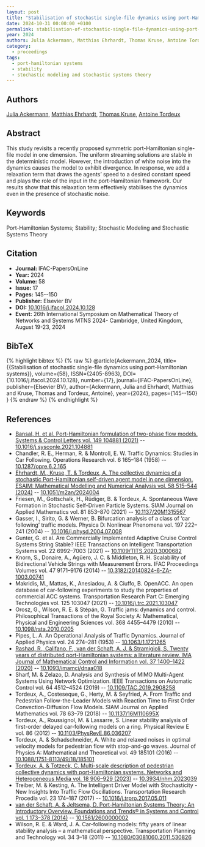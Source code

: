 ```yaml
---
layout: post
title: "Stabilisation of stochastic single-file dynamics using port-Hamiltonian systems"
date: 2024-10-31 00:00:00 +0100
permalink: stabilisation-of-stochastic-single-file-dynamics-using-port-hamiltonian-systems
year: 2024
authors: Julia Ackermann, Matthias Ehrhardt, Thomas Kruse, Antoine Tordeux
category:
  - proceedings
tags:
  - port-hamiltonian systems
  - stability
  - stochastic modeling and stochastic systems theory
---
```

 
## Authors
[Julia Ackermann](authors/julia_ackermann), [Matthias Ehrhardt](authors/matthias_ehrhardt), [Thomas Kruse](authors/thomas_kruse), [Antoine Tordeux](authors/antoine_tordeux)
 
## Abstract
This study revisits a recently proposed symmetric port-Hamiltonian single-file model in one dimension. The uniform streaming solutions are stable in the deterministic model. However, the introduction of white noise into the dynamics causes the model to exhibit divergence. In response, we add a relaxation term that draws the agents’ speed to a desired constant speed and plays the role of the input in the port-Hamiltonian framework. Our results show that this relaxation term effectively stabilises the dynamics even in the presence of stochastic noise.
 
## Keywords
Port-Hamiltonian Systems; Stability; Stochastic Modeling and Stochastic Systems Theory
 
## Citation
- **Journal:** IFAC-PapersOnLine
- **Year:** 2024
- **Volume:** 58
- **Issue:** 17
- **Pages:** 145--150
- **Publisher:** Elsevier BV
- **DOI:** [10.1016/j.ifacol.2024.10.128](https://doi.org/10.1016/j.ifacol.2024.10.128)
- **Event:** 26th International Symposium on Mathematical Theory of Networks and Systems MTNS 2024- Cambridge, United Kingdom, August 19-23, 2024
 
## BibTeX
{% highlight bibtex %}
{% raw %}
@article{Ackermann_2024,
  title={{Stabilisation of stochastic single-file dynamics using port-Hamiltonian systems}},
  volume={58},
  ISSN={2405-8963},
  DOI={10.1016/j.ifacol.2024.10.128},
  number={17},
  journal={IFAC-PapersOnLine},
  publisher={Elsevier BV},
  author={Ackermann, Julia and Ehrhardt, Matthias and Kruse, Thomas and Tordeux, Antoine},
  year={2024},
  pages={145--150}
}
{% endraw %}
{% endhighlight %}
 
## References
- [Bansal, H. et al. Port-Hamiltonian formulation of two-phase flow models. Systems &amp; Control Letters vol. 149 104881 (2021)](port-hamiltonian-formulation-of-two-phase-flow-models) -- [10.1016/j.sysconle.2021.104881](https://doi.org/10.1016/j.sysconle.2021.104881)
- Chandler, R. E., Herman, R. & Montroll, E. W. Traffic Dynamics: Studies in Car Following. Operations Research vol. 6 165–184 (1958) -- [10.1287/opre.6.2.165](https://doi.org/10.1287/opre.6.2.165)
- [Ehrhardt, M., Kruse, T. & Tordeux, A. The collective dynamics of a stochastic Port-Hamiltonian self-driven agent model in one dimension. ESAIM: Mathematical Modelling and Numerical Analysis vol. 58 515–544 (2024)](the-collective-dynamics-of-a-stochastic-port-hamiltonian-self-driven-agent-model-in-one-dimension) -- [10.1051/m2an/2024004](https://doi.org/10.1051/m2an/2024004)
- Friesen, M., Gottschalk, H., Rüdiger, B. & Tordeux, A. Spontaneous Wave Formation in Stochastic Self-Driven Particle Systems. SIAM Journal on Applied Mathematics vol. 81 853–870 (2021) -- [10.1137/20M1315567](https://doi.org/10.1137/20M1315567)
- Gasser, I., Sirito, G. & Werner, B. Bifurcation analysis of a class of ‘car following’ traffic models. Physica D: Nonlinear Phenomena vol. 197 222–241 (2004) -- [10.1016/j.physd.2004.07.008](https://doi.org/10.1016/j.physd.2004.07.008)
- Gunter, G. et al. Are Commercially Implemented Adaptive Cruise Control Systems String Stable? IEEE Transactions on Intelligent Transportation Systems vol. 22 6992–7003 (2021) -- [10.1109/TITS.2020.3000682](https://doi.org/10.1109/TITS.2020.3000682)
- Knorn, S., Donaire, A., Agüero, J. C. & Middleton, R. H. Scalability of Bidirectional Vehicle Strings with Measurement Errors. IFAC Proceedings Volumes vol. 47 9171–9176 (2014) -- [10.3182/20140824-6-ZA-1003.00741](https://doi.org/10.3182/20140824-6-ZA-1003.00741)
- Makridis, M., Mattas, K., Anesiadou, A. & Ciuffo, B. OpenACC. An open database of car-following experiments to study the properties of commercial ACC systems. Transportation Research Part C: Emerging Technologies vol. 125 103047 (2021) -- [10.1016/j.trc.2021.103047](https://doi.org/10.1016/j.trc.2021.103047)
- Orosz, G., Wilson, R. E. & Stépán, G. Traffic jams: dynamics and control. Philosophical Transactions of the Royal Society A: Mathematical, Physical and Engineering Sciences vol. 368 4455–4479 (2010) -- [10.1098/rsta.2010.0205](https://doi.org/10.1098/rsta.2010.0205)
- Pipes, L. A. An Operational Analysis of Traffic Dynamics. Journal of Applied Physics vol. 24 274–281 (1953) -- [10.1063/1.1721265](https://doi.org/10.1063/1.1721265)
- [Rashad, R., Califano, F., van der Schaft, A. J. & Stramigioli, S. Twenty years of distributed port-Hamiltonian systems: a literature review. IMA Journal of Mathematical Control and Information vol. 37 1400–1422 (2020)](twenty-years-of-distributed-port-hamiltonian-systems-a-literature-review) -- [10.1093/imamci/dnaa018](https://doi.org/10.1093/imamci/dnaa018)
- Sharf, M. & Zelazo, D. Analysis and Synthesis of MIMO Multi-Agent Systems Using Network Optimization. IEEE Transactions on Automatic Control vol. 64 4512–4524 (2019) -- [10.1109/TAC.2019.2908258](https://doi.org/10.1109/TAC.2019.2908258)
- Tordeux, A., Costeseque, G., Herty, M. & Seyfried, A. From Traffic and Pedestrian Follow-the-Leader Models with Reaction Time to First Order Convection-Diffusion Flow Models. SIAM Journal on Applied Mathematics vol. 78 63–79 (2018) -- [10.1137/16M110695X](https://doi.org/10.1137/16M110695X)
- Tordeux, A., Roussignol, M. & Lassarre, S. Linear stability analysis of first-order delayed car-following models on a ring. Physical Review E vol. 86 (2012) -- [10.1103/PhysRevE.86.036207](https://doi.org/10.1103/PhysRevE.86.036207)
- Tordeux, A. & Schadschneider, A. White and relaxed noises in optimal velocity models for pedestrian flow with stop-and-go waves. Journal of Physics A: Mathematical and Theoretical vol. 49 185101 (2016) -- [10.1088/1751-8113/49/18/185101](https://doi.org/10.1088/1751-8113/49/18/185101)
- [Tordeux, A. & Totzeck, C. Multi-scale description of pedestrian collective dynamics with port-Hamiltonian systems. Networks and Heterogeneous Media vol. 18 906–929 (2023)](multi-scale-description-of-pedestrian-collective-dynamics-with-port-hamiltonian-systems) -- [10.3934/nhm.2023039](https://doi.org/10.3934/nhm.2023039)
- Treiber, M. & Kesting, A. The Intelligent Driver Model with Stochasticity -New Insights Into Traffic Flow Oscillations. Transportation Research Procedia vol. 23 174–187 (2017) -- [10.1016/j.trpro.2017.05.011](https://doi.org/10.1016/j.trpro.2017.05.011)
- [van der Schaft, A. & Jeltsema, D. Port-Hamiltonian Systems Theory: An Introductory Overview. Foundations and Trends® in Systems and Control vol. 1 173–378 (2014)](port-hamiltonian-systems-theory-an-introductory-overview-journal) -- [10.1561/2600000002](https://doi.org/10.1561/2600000002)
- Wilson, R. E. & Ward, J. A. Car-following models: fifty years of linear stability analysis – a mathematical perspective. Transportation Planning and Technology vol. 34 3–18 (2011) -- [10.1080/03081060.2011.530826](https://doi.org/10.1080/03081060.2011.530826)

